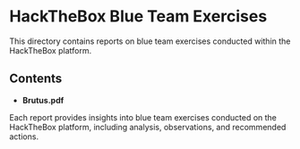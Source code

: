# HackTheBox Blue Team Exercises

This directory contains reports on blue team exercises conducted within the HackTheBox platform.

## Contents

- **Brutus.pdf**

Each report provides insights into blue team exercises conducted on the HackTheBox platform, including analysis, observations, and recommended actions.
